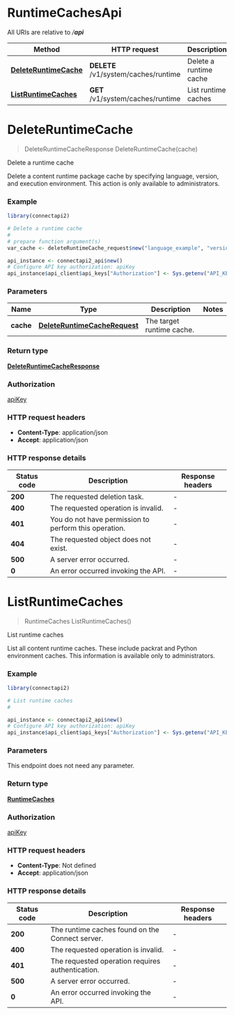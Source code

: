 # RuntimeCachesApi

All URIs are relative to */__api__*

Method | HTTP request | Description
------------- | ------------- | -------------
[**DeleteRuntimeCache**](RuntimeCachesApi.md#DeleteRuntimeCache) | **DELETE** /v1/system/caches/runtime | Delete a runtime cache
[**ListRuntimeCaches**](RuntimeCachesApi.md#ListRuntimeCaches) | **GET** /v1/system/caches/runtime | List runtime caches


# **DeleteRuntimeCache**
> DeleteRuntimeCacheResponse DeleteRuntimeCache(cache)

Delete a runtime cache

Delete a content runtime package cache by specifying language, version, and execution environment. This action is only available to administrators.

### Example
```R
library(connectapi2)

# Delete a runtime cache
#
# prepare function argument(s)
var_cache <- deleteRuntimeCache_request$new("language_example", "version_example", "image_name_example", "dry_run_example") # DeleteRuntimeCacheRequest | The target runtime cache.

api_instance <- connectapi2_api$new()
# Configure API key authorization: apiKey
api_instance$api_client$api_keys["Authorization"] <- Sys.getenv("API_KEY")
```

### Parameters

Name | Type | Description  | Notes
------------- | ------------- | ------------- | -------------
 **cache** | [**DeleteRuntimeCacheRequest**](DeleteRuntimeCacheRequest.md)| The target runtime cache. | 

### Return type

[**DeleteRuntimeCacheResponse**](DeleteRuntimeCacheResponse.md)

### Authorization

[apiKey](../README.md#apiKey)

### HTTP request headers

 - **Content-Type**: application/json
 - **Accept**: application/json

### HTTP response details
| Status code | Description | Response headers |
|-------------|-------------|------------------|
| **200** | The requested deletion task. |  -  |
| **400** | The requested operation is invalid. |  -  |
| **401** | You do not have permission to perform this operation. |  -  |
| **404** | The requested object does not exist. |  -  |
| **500** | A server error occurred. |  -  |
| **0** | An error occurred invoking the API. |  -  |

# **ListRuntimeCaches**
> RuntimeCaches ListRuntimeCaches()

List runtime caches

List all content runtime caches. These include packrat and Python environment caches. This information is available only to administrators.

### Example
```R
library(connectapi2)

# List runtime caches
#

api_instance <- connectapi2_api$new()
# Configure API key authorization: apiKey
api_instance$api_client$api_keys["Authorization"] <- Sys.getenv("API_KEY")
```

### Parameters
This endpoint does not need any parameter.

### Return type

[**RuntimeCaches**](RuntimeCaches.md)

### Authorization

[apiKey](../README.md#apiKey)

### HTTP request headers

 - **Content-Type**: Not defined
 - **Accept**: application/json

### HTTP response details
| Status code | Description | Response headers |
|-------------|-------------|------------------|
| **200** | The runtime caches found on the Connect server. |  -  |
| **400** | The requested operation is invalid. |  -  |
| **401** | The requested operation requires authentication. |  -  |
| **500** | A server error occurred. |  -  |
| **0** | An error occurred invoking the API. |  -  |

